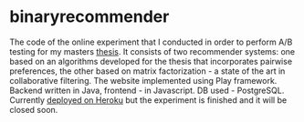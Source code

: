 binaryrecommender
=====================================

The code of the online experiment that I conducted in order to perform A/B testing for my masters [thesis](http://laura.lambda.lt/assets/MSc.pdf). It consists of two recommender systems: one based on an algorithms developed for the thesis that incorporates pairwise preferences, the other based on matrix factorization - a state of the art in collaborative filtering. The website implemented using Play framework. Backend written in Java, frontend - in Javascript. DB used - PostgreSQL. Currently [deployed on Heroku](http://binaryrecommender.herokuapp.com) but the experiment is finished and it will be closed soon. 